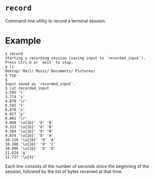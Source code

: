 # `record`

Command-line utility to record a terminal session.

# Example

```
$ record
Starting a recording session (saving input to `recorded_input`).
Press Ctrl-D or `exit` to stop.
$ ls
Dektop/ Mail/ Music/ Documents/ Pictures/
$ top
$
Input saved as `recorded_input`.
$ cat recorded_input
3.595 'l'
3.774 's'
4.878 '\r'
6.592 't'
6.878 'o'
6.927 'p'
8.001 '\r'
9.098 '\u{1b}' 'O' 'B'
9.333 '\u{1b}' 'O' 'B'
9.584 '\u{1b}' 'O' 'B'
9.874 '\u{1b}' 'O' 'A'
10.110 '\u{1b}' 'O' 'A'
10.380 '\u{1b}' 'O' 'C'
10.896 '\u{1b}' 'O' 'D'
11.624 'q'
12.727 '\u{4}'
```

Each line consists of the number of seconds since the beginning of the session,
followed by the list of bytes received at that time.
